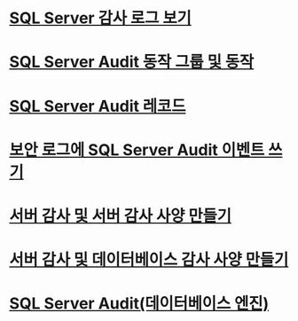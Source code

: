# [SQL Server 감사 로그 보기](view-a-sql-server-audit-log.md)
# [SQL Server Audit 동작 그룹 및 동작](sql-server-audit-action-groups-and-actions.md)
# [SQL Server Audit 레코드](sql-server-audit-records.md)
# [보안 로그에 SQL Server Audit 이벤트 쓰기](write-sql-server-audit-events-to-the-security-log.md)
# [서버 감사 및 서버 감사 사양 만들기](create-a-server-audit-and-server-audit-specification.md)
# [서버 감사 및 데이터베이스 감사 사양 만들기](create-a-server-audit-and-database-audit-specification.md)
# [SQL Server Audit(데이터베이스 엔진)](sql-server-audit-database-engine.md)
